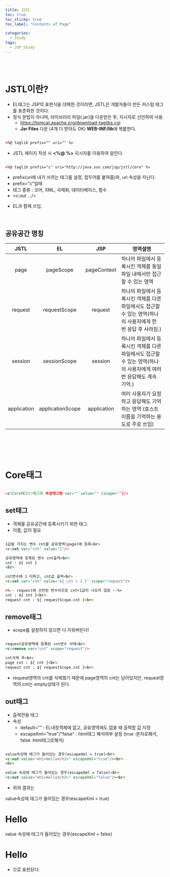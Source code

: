 ```yaml
---
title: JSTL
toc: true
toc_sticky: true
toc_label: "Contents of Page"

categories:
  - Study
tags:
  - JSP_Study
---
```


<br><br>

# JSTL이란?
* EL태그는 JSP의 표현식을 대체한 것이라면, JSTL은 개발자들이 만든 커스텀 태그를 표준화한 것이다.
* 정식 문법이 아니며, 라이브러리 파일(.jar)을 다운받은 후, 지시자로 선언하여 사용.
  - https://tomcat.apache.org/download-taglibs.cgi
  - **Jar Files** 다운 (4개 다 받아도 OK) **WEB-INF/lib**에 복붙한다.

~~~html

<%@ taglib prefix="" uri="" %>

~~~

* JSTL 페이지 작성 시 **\<%@ %\>** 지시자를 이용하여 알린다.

~~~html

<%@ taglib prefix="c" uri="http://java.sun.com/jsp/jstl/core" %>

~~~

  - prefix(uri에 내가 쓰려는 태그를 설정, 접두어를 붙여줌)와, uri 속성을 지닌다.
  - prefix="c"일때
  - 태그 종류 : 코어, XML, 국제화, 데이터베이스, 함수
  - \<c:out .../\>

* EL과 함께 쓰임.

<br>

## 공유공간 명칭

|**JSTL**| **EL** | **JSP** | **영역설명** |
|:---:|:---:|:---:|---|
| page | pageScope | pageContext | 하나의 파일에서 등록시킨 객체를 동일 파일 내에서만 접근할 수 있는 영역 |
| request | requestScope | request | 하나의 파일에서 등록시킨 객체를 다른 파일에서도 접근할 수 있는 영역(하나의 사용자에게 한 번 응답 후 사라짐.) |
| session | sessionScope | session | 하나의 파일에서 등록시킨 객체를 다른 파일에서도 접근할 수 있는 영역(하나의 사용자에게 여러 번 응답해도 계속 기억.) |
| application | applicationScope | application | 여러 사용자가 요청하고 응답해도 기억하는 영역 (호스트 이름을 기억하는 용도로 주로 쓰임) |


<br><br><br><br>

# Core태그

~~~html

<c(Core태그):태그의 속성태그명 var="" value="" [scope=""]/>

~~~

## set태그
* 객체를 공유공간에 등록시키기 위한 태그.
* 이름, 값이 필요

~~~html

1값을 가지는 변수 cnt를 공유영역(page)에 등록<br>
<c:set var="cnt" value="1"/>

공유영역에 등록된 변수 cnt출력<br>
cnt : ${ cnt }
<hr>

cnt변수에 1 더하고, cnt값 출력<br>
<c:set var="cnt" value="${ cnt + 1 }" scope="request"/>

<%-- request에 선언된 변수이므로 cnt+1값이 나오지 않음 --%>
cnt : ${ cnt }<br>
request cnt : ${ requestScope.cnt }<br>

~~~


## remove태그
* scope를 설정하지 않으면 다 지워버린다!

~~~html

request공유영역에 등록된 cnt변수 삭제<br>
<c:remove var="cnt" scope="request"/>

cnt삭제 후<br>
page cnt : ${ cnt }<br>
request cnt : ${ requestScope.cnt }<br>

~~~

* request영역의 cnt를 삭제했기 때문에 page영역의 cnt는 남아있지만, request영역의 cnt는 empty상태가 된다.

## out태그
* 출력전용 태그
* 속성
  - default="" : EL내장객체에 없고, 공유영역에도 없을 때 출력할 값 지정
  - escapeXml="true"/"false" : html태그 해석여부 설정 (true :문자로해석, false :html태그로해석)

~~~html

value속성에 태그가 들어있는 경우(escapeXml = true)<br>
<c:out value="<h1>Hello</h2>" escapeXml="true"/><br>
<hr>

value 속성에 태그가 들어있는 경우(escapeXml = false)<br>
<c:out value="<h1>Hello</h2>" escapeXml="false"/><br>

~~~

* 위의 결과는

value속성에 태그가 들어있는 경우(escapeXml = true)
<h1>Hello</h2>

  
<html> 
value 속성에 태그가 들어있는 경우(escapeXml = false)<br>
<h1>Hello</h1>
</html>

* 으로 표현된다.
